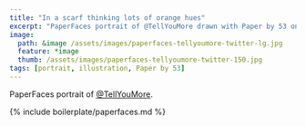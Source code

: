 ```yaml
---
title: "In a scarf thinking lots of orange hues"
excerpt: "PaperFaces portrait of @TellYouMore drawn with Paper by 53 on an iPad."
image: 
  path: &image /assets/images/paperfaces-tellyoumore-twitter-lg.jpg 
  feature: *image
  thumb: /assets/images/paperfaces-tellyoumore-twitter-150.jpg
tags: [portrait, illustration, Paper by 53]
---
```


PaperFaces portrait of [@TellYouMore](http://twitter.com/TellYouMore).

{% include boilerplate/paperfaces.md %}